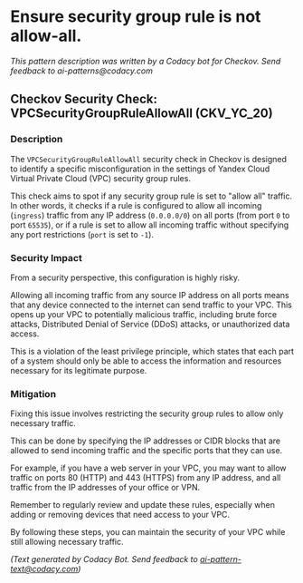 # Ensure security group rule is not allow-all.

_This pattern description was written by a Codacy bot for Checkov. Send feedback to ai-patterns@codacy.com_

## Checkov Security Check: VPCSecurityGroupRuleAllowAll (CKV_YC_20)

### Description

The `VPCSecurityGroupRuleAllowAll` security check in Checkov is designed to identify a specific misconfiguration in the settings of Yandex Cloud Virtual Private Cloud (VPC) security group rules. 

This check aims to spot if any security group rule is set to "allow all" traffic. In other words, it checks if a rule is configured to allow all incoming (`ingress`) traffic from any IP address (`0.0.0.0/0`) on all ports (from port `0` to port `65535`), or if a rule is set to allow all incoming traffic without specifying any port restrictions (`port` is set to `-1`).

### Security Impact

From a security perspective, this configuration is highly risky. 

Allowing all incoming traffic from any source IP address on all ports means that any device connected to the internet can send traffic to your VPC. This opens up your VPC to potentially malicious traffic, including brute force attacks, Distributed Denial of Service (DDoS) attacks, or unauthorized data access. 

This is a violation of the least privilege principle, which states that each part of a system should only be able to access the information and resources necessary for its legitimate purpose.

### Mitigation

Fixing this issue involves restricting the security group rules to allow only necessary traffic. 

This can be done by specifying the IP addresses or CIDR blocks that are allowed to send incoming traffic and the specific ports that they can use. 

For example, if you have a web server in your VPC, you may want to allow traffic on ports 80 (HTTP) and 443 (HTTPS) from any IP address, and all traffic from the IP addresses of your office or VPN. 

Remember to regularly review and update these rules, especially when adding or removing devices that need access to your VPC. 

By following these steps, you can maintain the security of your VPC while still allowing necessary traffic.

_(Text generated by Codacy Bot. Send feedback to ai-pattern-text@codacy.com)_
